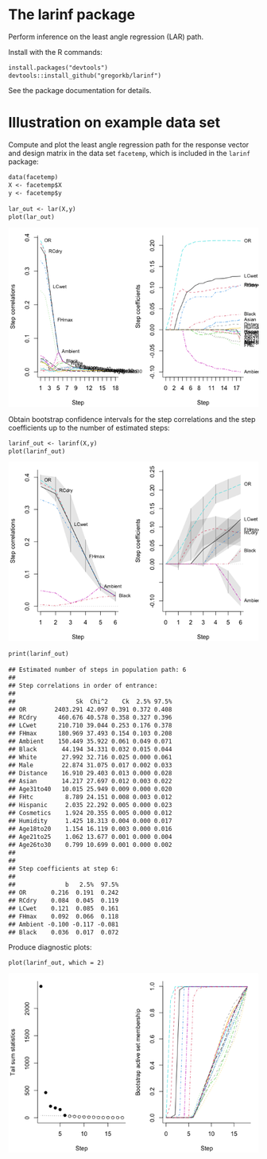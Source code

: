 # The larinf package

Perform inference on the least angle regression (LAR) path.

<!-- This is an R package which accompanies the paper: -->
<!-- Gregory, K. and Nordman, D. (2025+). Least angle regression inference. *In progress* -->
<!-- Find the paper on the page https://imstat.org/journals-and-publications/annals-of-statistics/annals-of-statistics-future-papers/ -->

Install with the R commands:

    install.packages("devtools")
    devtools::install_github("gregorkb/larinf")

See the package documentation for details.

# Illustration on example data set

Compute and plot the least angle regression path for the response vector
and design matrix in the data set `facetemp`, which is included in the
`larinf` package:

    data(facetemp)
    X <- facetemp$X
    y <- facetemp$y

    lar_out <- lar(X,y)
    plot(lar_out)

![](README_files/figure-markdown_strict/lar-1.png)

Obtain bootstrap confidence intervals for the step correlations and the
step coefficients up to the number of estimated steps:

    larinf_out <- larinf(X,y)
    plot(larinf_out)

![](README_files/figure-markdown_strict/larinf-1.png)

    print(larinf_out)

    ## Estimated number of steps in population path: 6
    ## 
    ## Step correlations in order of entrance:
    ## 
    ##                 Sk  Chi^2    Ck  2.5% 97.5%
    ## OR        2403.291 42.097 0.391 0.372 0.408
    ## RCdry      460.676 40.578 0.358 0.327 0.396
    ## LCwet      210.710 39.044 0.253 0.176 0.378
    ## FHmax      180.969 37.493 0.154 0.103 0.208
    ## Ambient    150.449 35.922 0.061 0.049 0.071
    ## Black       44.194 34.331 0.032 0.015 0.044
    ## White       27.992 32.716 0.025 0.000 0.061
    ## Male        22.874 31.075 0.017 0.002 0.033
    ## Distance    16.910 29.403 0.013 0.000 0.028
    ## Asian       14.217 27.697 0.012 0.003 0.022
    ## Age31to40   10.015 25.949 0.009 0.000 0.020
    ## FHtc         8.789 24.151 0.008 0.003 0.012
    ## Hispanic     2.035 22.292 0.005 0.000 0.023
    ## Cosmetics    1.924 20.355 0.005 0.000 0.012
    ## Humidity     1.425 18.313 0.004 0.000 0.017
    ## Age18to20    1.154 16.119 0.003 0.000 0.016
    ## Age21to25    1.062 13.677 0.001 0.000 0.004
    ## Age26to30    0.799 10.699 0.001 0.000 0.002
    ## 
    ## 
    ## Step coefficients at step 6:
    ## 
    ##              b   2.5%  97.5%
    ## OR       0.216  0.191  0.242
    ## RCdry    0.084  0.045  0.119
    ## LCwet    0.121  0.085  0.161
    ## FHmax    0.092  0.066  0.118
    ## Ambient -0.100 -0.117 -0.081
    ## Black    0.036  0.017  0.072

Produce diagnostic plots:

    plot(larinf_out, which = 2)

![](README_files/figure-markdown_strict/diag-1.png)
